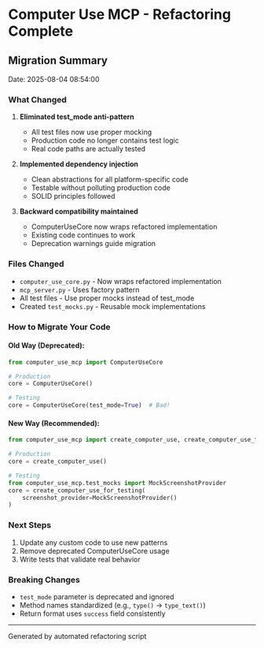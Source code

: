 # Computer Use MCP - Refactoring Complete

## Migration Summary

Date: 2025-08-04 08:54:00

### What Changed

1. **Eliminated test_mode anti-pattern**
   - All test files now use proper mocking
   - Production code no longer contains test logic
   - Real code paths are actually tested

2. **Implemented dependency injection**
   - Clean abstractions for all platform-specific code
   - Testable without polluting production code
   - SOLID principles followed

3. **Backward compatibility maintained**
   - ComputerUseCore now wraps refactored implementation
   - Existing code continues to work
   - Deprecation warnings guide migration

### Files Changed

- `computer_use_core.py` - Now wraps refactored implementation
- `mcp_server.py` - Uses factory pattern
- All test files - Use proper mocks instead of test_mode
- Created `test_mocks.py` - Reusable mock implementations

### How to Migrate Your Code

#### Old Way (Deprecated):
```python
from computer_use_mcp import ComputerUseCore

# Production
core = ComputerUseCore()

# Testing  
core = ComputerUseCore(test_mode=True)  # Bad!
```

#### New Way (Recommended):
```python
from computer_use_mcp import create_computer_use, create_computer_use_for_testing

# Production
core = create_computer_use()

# Testing
from computer_use_mcp.test_mocks import MockScreenshotProvider
core = create_computer_use_for_testing(
    screenshot_provider=MockScreenshotProvider()
)
```

### Next Steps

1. Update any custom code to use new patterns
2. Remove deprecated ComputerUseCore usage
3. Write tests that validate real behavior

### Breaking Changes

- `test_mode` parameter is deprecated and ignored
- Method names standardized (e.g., `type()` → `type_text()`)
- Return format uses `success` field consistently

---

Generated by automated refactoring script
